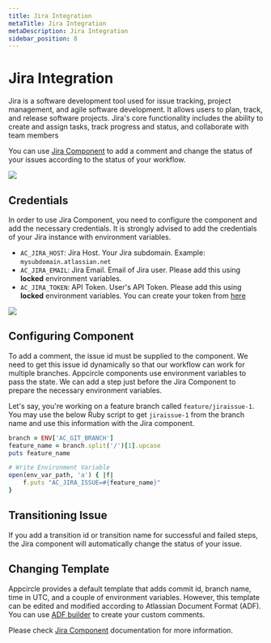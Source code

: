 ```yaml
---
title: Jira Integration
metaTitle: Jira Integration
metaDescription: Jira Integration
sidebar_position: 8
---
```


# Jira Integration

Jira is a software development tool used for issue tracking, project management, and agile software development. It allows users to plan, track, and release software projects. Jira's core functionality includes the ability to create and assign tasks, track progress and status, and collaborate with team members

You can use [Jira Component](https://github.com/appcircleio/appcircle-jira-component/) to add a comment and change the status of your issues according to the status of your workflow. 

![](<https://cdn.appcircle.io/docs/assets/jira-component1.png>)

## Credentials

In order to use Jira Component, you need to configure the component and add the necessary credentials. It is strongly advised to add the credentials of your Jira instance with environment variables.

- `AC_JIRA_HOST`: Jira Host. Your Jira subdomain. Example: `mysubdomain.atlassian.net`
- `AC_JIRA_EMAIL`: Jira Email. Email of Jira user. Please add this using **locked** environment variables.
- `AC_JIRA_TOKEN`: API Token. User's API Token. Please add this using **locked** environment variables. You can create your token from [here](https://id.atlassian.com/manage-profile/security/api-tokens)

![](<https://cdn.appcircle.io/docs/assets/jira-component2.png>)

## Configuring Component

To add a comment, the issue id must be supplied to the component. We need to get this issue id dynamically so that our workflow can work for multiple branches. Appcircle components use environment variables to pass the state. We can add a step just before the Jira Component to prepare the necessary environment variables. 

Let's say, you're working on a feature branch called `feature/jiraissue-1`. You may use the below Ruby script to get `jiraissue-1` from the branch name and use this information with the Jira component.

```ruby
branch = ENV['AC_GIT_BRANCH']
feature_name = branch.split('/')[1].upcase
puts feature_name

# Write Environment Variable
open(env_var_path, 'a') { |f|
    f.puts "AC_JIRA_ISSUE=#{feature_name}"
}
```

## Transitioning Issue

If you add a transition id or transition name for successful and failed steps, the Jira component will automatically change the status of your issue. 

## Changing Template

Appcircle provides a default template that adds commit id, branch name, time in UTC, and a couple of environment variables. However, this template can be edited and modified according to  Atlassian Document Format (ADF). You can use [ADF builder](https://developer.atlassian.com/cloud/jira/platform/apis/document/playground/) to create your custom comments.

Please check [Jira Component](https://github.com/appcircleio/appcircle-jira-component/) documentation for more information.